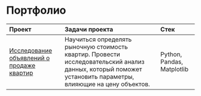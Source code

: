 # Портфолио

 | Проект | Задачи проекта | Стек |
| :-----------| :----------- | :----------- |
| [Исследование объявлений о продаже квартир](01_real_estate) | Научиться определять рыночную стоимость квартир. Провести исследовательский анализ данных, который поможет установить параметры, влияющие на цену объектов. | Python, Pandas, Matplotlib |
